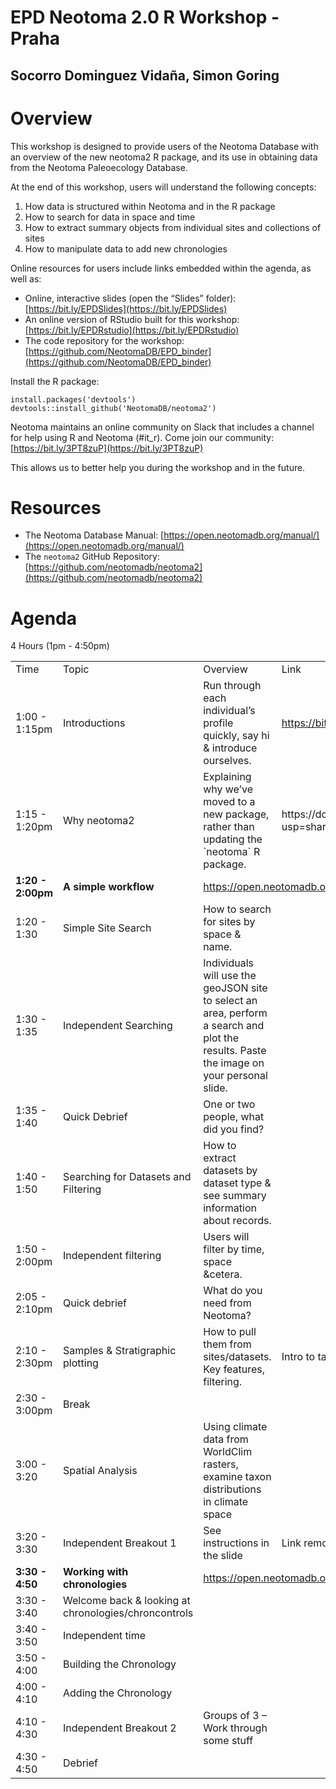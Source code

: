 # EPD Neotoma 2.0 R Workshop - Praha

## Socorro Dominguez Vidaña, Simon Goring

# Overview

This workshop is designed to provide users of the Neotoma Database with an overview of the new neotoma2 R package, and its use in obtaining data from the Neotoma Paleoecology Database.

At the end of this workshop, users will understand the following concepts:

1. How data is structured within Neotoma and in the R package
2. How to search for data in space and time
3. How to extract summary objects from individual sites and collections of sites
4. How to manipulate data to add new chronologies

Online resources for users include links embedded within the agenda, as well as:

* Online, interactive slides (open the “Slides” folder): [https://bit.ly/EPDSlides](https://bit.ly/EPDSlides)
* An online version of RStudio built for this workshop: [https://bit.ly/EPDRstudio](https://bit.ly/EPDRstudio)
* The code repository for the workshop: [https://github.com/NeotomaDB/EPD_binder](https://github.com/NeotomaDB/EPD_binder)

Install the R package:

```
install.packages('devtools')
devtools::install_github('NeotomaDB/neotoma2')
```

Neotoma maintains an online community on Slack that includes a channel for help using R and Neotoma (#it_r).  Come join our community: [https://bit.ly/3PT8zuP](https://bit.ly/3PT8zuP)

This allows us to better help you during the workshop and in the future.

# Resources

* The Neotoma Database Manual: [https://open.neotomadb.org/manual/](https://open.neotomadb.org/manual/)
* The `neotoma2` GitHub Repository: [https://github.com/neotomadb/neotoma2](https://github.com/neotomadb/neotoma2)

# Agenda

4 Hours (1pm - 4:50pm)

<table>
  <tr>
   <td>Time
   </td>
   <td>Topic
   </td>
   <td>Overview
   </td>
   <td>Link
   </td>
  </tr>
  <tr>
   <td>1:00 - 1:15pm
   </td>
   <td>Introductions
   </td>
   <td>Run through each individual’s profile quickly, say hi & introduce ourselves.
   </td>
   <td><a href="https://bit.ly/EPDIntros">https://bit.ly/EPDIntros</a>
   </td>
  </tr>
  <tr>
   <td>1:15 - 1:20pm
   </td>
   <td>Why neotoma2
   </td>
   <td>Explaining why we’ve moved to a new package, rather than updating the `neotoma` R package.
   </td>
   <td>https://docs.google.com/presentation/d/1UhIJ3HJskE9ymmFZ109ktsKKuqzW21JZc8fiWQLkyZw/edit?usp=sharing
   </td>
  </tr>
  <tr>
   <td><strong>1:20 - 2:00pm</strong>
   </td>
   <td><strong>A simple workflow</strong>
   </td>
   <td colspan="2" ><a href="https://open.neotomadb.org/EPD_binder/simple_workflow.html">https://open.neotomadb.org/EPD_binder/simple_workflow.html</a>
   </td>
  </tr>
  <tr>
   <td>1:20 - 1:30
   </td>
   <td>Simple Site Search
   </td>
   <td>How to search for sites by space & name.
   </td>
   <td>
   </td>
  </tr>
  <tr>
   <td>1:30 - 1:35
   </td>
   <td>Independent Searching
   </td>
   <td>Individuals will use the geoJSON site to select an area, perform a search and plot the results. Paste the image on your personal slide.
   </td>
   <td>
   </td>
  </tr>
  <tr>
   <td>1:35 - 1:40
   </td>
   <td>Quick Debrief
   </td>
   <td>One or two people, what did you find?
   </td>
   <td>
   </td>
  </tr>
  <tr>
   <td>1:40 - 1:50
   </td>
   <td>Searching for Datasets and Filtering
   </td>
   <td>How to extract datasets by dataset type & see summary information about records.
   </td>
   <td>
   </td>
  </tr>
  <tr>
   <td>1:50 - 2:00pm
   </td>
   <td>Independent filtering
   </td>
   <td>Users will filter by time, space &cetera.
   </td>
   <td>
   </td>
  </tr>
  <tr>
   <td>2:05 - 2:10pm
   </td>
   <td>Quick debrief
   </td>
   <td>What do you need from Neotoma?
   </td>
   <td>
   </td>
  </tr>
  <tr>
   <td>2:10 - 2:30pm
   </td>
   <td>Samples & Stratigraphic plotting
   </td>
   <td>How to pull them from sites/datasets. Key features, filtering.
   </td>
   <td>Intro to taxonomic harmonization is in the simple_workflow.html
   </td>
  </tr>
  <tr>
   <td>2:30 - 3:00pm
   </td>
   <td>Break
   </td>
   <td>
   </td>
   <td>
   </td>
  </tr>
  <tr>
   <td>3:00 - 3:20
   </td>
   <td>Spatial Analysis
   </td>
   <td>Using climate data from WorldClim rasters, examine taxon distributions in climate space
   </td>
   <td>
   </td>
  </tr>
  <tr>
   <td>3:20 - 3:30
   </td>
   <td>Independent Breakout 1
   </td>
   <td>See instructions in the slide
   </td>
   <td>Link removed for online version.
   </td>
  </tr>
  <tr>
   <td><strong>3:30 - 4:50</strong>
   </td>
   <td><strong>Working with chronologies</strong>
   </td>
   <td colspan="2" ><a href="https://open.neotomadb.org/EPD_binder/complex_workflow.html">https://open.neotomadb.org/EPD_binder/complex_workflow.html</a>
   </td>
  </tr>
  <tr>
   <td>3:30 - 3:40
   </td>
   <td>Welcome back & looking at chronologies/chroncontrols
   </td>
   <td>
   </td>
   <td>
   </td>
  </tr>
  <tr>
   <td>3:40 - 3:50
   </td>
   <td>Independent time
   </td>
   <td>
   </td>
   <td>
   </td>
  </tr>
  <tr>
   <td>3:50 - 4:00
   </td>
   <td>Building the Chronology
   </td>
   <td>
   </td>
   <td>
   </td>
  </tr>
  <tr>
   <td>4:00 - 4:10
   </td>
   <td>Adding the Chronology
   </td>
   <td>
   </td>
   <td>
   </td>
  </tr>
  <tr>
   <td>4:10 - 4:30
   </td>
   <td>Independent Breakout 2
   </td>
   <td>Groups of 3 – Work through some stuff
   </td>
   <td>
   </td>
  </tr>
  <tr>
   <td>4:30 - 4:50
   </td>
   <td>Debrief
   </td>
   <td>
   </td>
   <td>
   </td>
  </tr>
</table>
